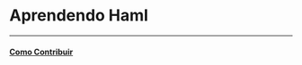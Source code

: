 # Aprendendo Haml

---

#### [Como Contribuir](https://github.com/cerebrobr/cerebro/blob/master/README.md#como-contribuir)
